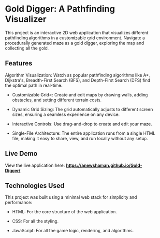 # Gold Digger: A Pathfinding Visualizer
This project is an interactive 2D web application that visualizes different pathfinding algorithms in a customizable grid environment. Navigate a procedurally generated maze as a gold digger, exploring the map and collecting all the gold.

## Features
Algorithm Visualization: Watch as popular pathfinding algorithms like A*, Dijkstra's, Breadth-First Search (BFS), and Depth-First Search (DFS) find the optimal path in real-time.

* Customizable Grid<: Create and edit maps by drawing walls, adding obstacles, and setting different terrain costs.

* Dynamic Grid Sizing: The grid automatically adjusts to different screen sizes, ensuring a seamless experience on any device.

* Interactive Controls: Use drag-and-drop to create and edit your maze.

* Single-File Architecture: The entire application runs from a single HTML file, making it easy to share, view, and run locally without any setup.

## Live Demo
View the live application here: **https://anewshaman.github.io/Gold-Digger/**


## Technologies Used
This project was built using a minimal web stack for simplicity and performance:

* HTML: For the core structure of the web application.

* CSS: For all the styling.

* JavaScript: For all the game logic, rendering, and algorithms.
